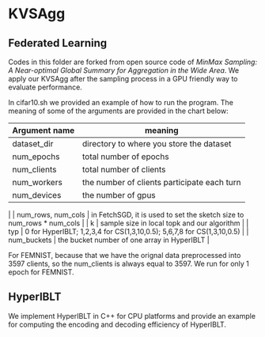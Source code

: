 # KVSAgg

## Federated Learning

Codes in this folder are forked from open source code of *MinMax Sampling: A Near-optimal Global Summary for Aggregation in the Wide Area*. We apply our KVSAgg after the sampling process in a GPU friendly way to evaluate performance.

In cifar10.sh we provided an example of how to run the program. The meaning of some of the arguments are provided in the chart below: 

| Argument name      | meaning                                                               |
|--------------------|-----------------------------------------------------------------------|
| dataset_dir        | directory to where you store the dataset                              |
| num_epochs         | total number of epochs                                                |
| num_clients        | total number of clients                                               |
| num_workers        | the number of clients participate each turn                           |
| num_devices        | the number of gpus     
|
| num_rows, num_cols | in FetchSGD, it is used to set the sketch size to num_rows * num_cols |
| k                  | sample size in local topk and our algorithm                           |
| typ                | 0 for HyperIBLT; 1,2,3,4 for CS(1,3,10,0.5); 5,6,7,8 for CS(1,3,10,0.5)
|
| num_buckets        | the bucket number of one array in HyperIBLT 
|


For FEMNIST, because that we have the orignal data preprocessed into 3597 clients, so the num_clients is always equal to 3597. We run for only 1 epoch for FEMNIST.


## HyperIBLT

We implement HyperIBLT in C++ for CPU platforms and provide an example for computing the encoding and decoding efficiency of HyperIBLT.